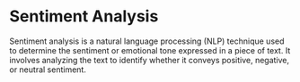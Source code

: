 # Sentiment Analysis
  Sentiment analysis is a natural language processing (NLP) technique used to determine the sentiment or emotional tone expressed in a piece of text. It involves     analyzing the text to identify whether it conveys positive, negative, or neutral sentiment.
